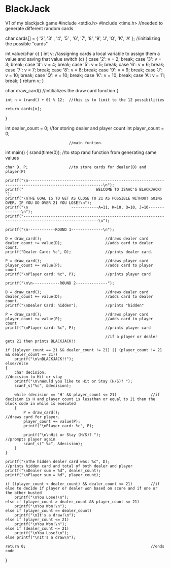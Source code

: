 # BlackJack
V1 of my blackjack game
#include <stdio.h>
#include <time.h>			//needed to generate different random cards



char cards[] = { '2', '3' , '4', '5' , '6', '7', '8', '9', 'J', 'Q', 'K', 'A' }; //initializing the possible "cards"


int value(char c) 
{
	int v;					//assigning cards a local variable to assign them a value and saving that value
	switch (c)
	{
	case '2': v = 2;
		break;
	case '3': v = 3;
		break;
	case '4': v = 4;
		break;
	case '5': v = 5;
		break;
	case '6': v = 6;
		break;
	case '7': v = 7;
		break;
	case '8': v = 8;
		break;
	case '9': v = 9;
		break;
	case 'J': v = 10;
		break;
	case 'Q': v = 10;
		break;
	case 'K': v = 10;
		break;
	case 'A': v = 11;
		break;
	}
	return v;
}


char draw_card()				//intitializes the draw card function
{

	int n = (rand() + 0) % 12;	//this is to limit to the 12 possibilities

	return cards[n];
}

int dealer_count = 0;			//for storing dealer and player count
int player_count = 0;

								//main funtion.
int main()
{
	srand(time(0));				//to stop rand function from generating same values

	char D, P;					//to store cards for dealer(D) and player(P)

	printf("\n-------------------------------------------------------------------------------------------------------\n");
	printf("                                WELCOME TO ISAAC'S BLACKJACK!                                         ");
	printf("\nTHE GOAL IS TO GET AS CLOSE TO 21 AS POSSIBLE WITHOUT GOING OVER. IF YOU GO OVER 21 YOU LOSE!\n");
	printf("\n                   ------------A=11, K=10, Q=10, J=10--------------\n");
	printf("-------------------------------------------------------------------------------------------------------\n");

	printf("\n------------ROUND 1--------------\n");

	D = draw_card();							//draws dealer card
	dealer_count += value(D);					//adds card to dealer count.
	printf("Dealer Card: %c", D);				//prints dealer card.

	P = draw_card();							//draws player card
	player_count += value(P);					//adds card to player count
	printf("\nPlayer card: %c", P);				//prints player card

	printf("\n\n------------ROUND 2--------------");

	D = draw_card();							//draws dealer card
	dealer_count += value(D);					//adds card to dealer count.
	printf("\nDealer Card: hidden");			//prints "hidden"

	P = draw_card();							//draws player card
	player_count += value(P);					//adds card to player count
	printf("\nPlayer card: %c", P);				//prints player card

												//if a player or dealer gets 21 then prints BLACKJACK!!

	if ((player_count == 21 && dealer_count != 21) || (player_count != 21 && dealer_count == 21))
		printf("\n\nBLACKJACK!!");
	else//else
	{
		char decision;												//decision to Hit or stay
		printf("\n\nWould you like to Hit or Stay (H/S)? ");
		scanf_s("%c", &decision);

		while (decision == 'H' && player_count <= 21)				//if decision is H and player count is lessthan or equal to 21 then the block code in while is executed
		{
			P = draw_card();										//draws card for player.
			player_count += value(P);
			printf("\nPlayer card: %c", P);

			printf("\n\nHit or Stay (H/S)? ");						//prompts player again
			scanf_s(" %c", &decision);
		}
	}
	
	printf("\nThe hidden dealer card was: %c", D);					//prints hidden card and total of both dealer and player
	printf("\nDealer sum = %d", dealer_count);
	printf("\nPlayer sum = %d", player_count);

	if ((player_count < dealer_count) && dealer_count <= 21)		//if else to decide if player or dealer won based on score and if one or the other busted
		printf("\nYou Lose!\n");
	else if (player_count > dealer_count && player_count <= 21)
		printf("\nYou Won!\n");
	else if (player_count == dealer_count)
		printf("\nIt's a draw!\n");
	else if (player_count <= 21)
		printf("\nYou Won!\n");
	else if (dealer_count <= 21)
		printf("\nYou Lose!\n");
	else printf("\nIt's a draw\n");

	return 0;														//ends code
}

